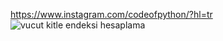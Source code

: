 https://www.instagram.com/codeofpython/?hl=tr
![vucut kitle endeksi hesaplama](https://user-images.githubusercontent.com/74104595/100498771-b1de4280-3175-11eb-8bad-995da127f1a1.jpg)
